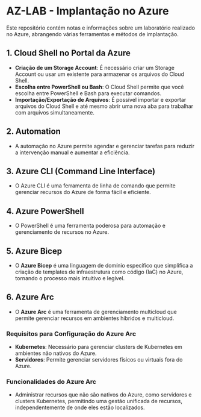 # AZ-LAB - Implantação no Azure

Este repositório contém notas e informações sobre um laboratório realizado no Azure, abrangendo várias ferramentas e métodos de implantação.

## 1. Cloud Shell no Portal da Azure

- **Criação de um Storage Account**: É necessário criar um Storage Account ou usar um existente para armazenar os arquivos do Cloud Shell.
- **Escolha entre PowerShell ou Bash**: O Cloud Shell permite que você escolha entre PowerShell e Bash para executar comandos.
- **Importação/Exportação de Arquivos**: É possível importar e exportar arquivos do Cloud Shell e até mesmo abrir uma nova aba para trabalhar com arquivos simultaneamente.

## 2. Automation

- A automação no Azure permite agendar e gerenciar tarefas para reduzir a intervenção manual e aumentar a eficiência.

## 3. Azure CLI (Command Line Interface)

- O Azure CLI é uma ferramenta de linha de comando que permite gerenciar recursos do Azure de forma fácil e eficiente.

## 4. Azure PowerShell

- O PowerShell é uma ferramenta poderosa para automação e gerenciamento de recursos no Azure.

## 5. Azure Bicep

- O **Azure Bicep** é uma linguagem de domínio específico que simplifica a criação de templates de infraestrutura como código (IaC) no Azure, tornando o processo mais intuitivo e legível.

## 6. Azure Arc

- O **Azure Arc** é uma ferramenta de gerenciamento multicloud que permite gerenciar recursos em ambientes híbridos e multicloud.

### Requisitos para Configuração do Azure Arc

- **Kubernetes**: Necessário para gerenciar clusters de Kubernetes em ambientes não nativos do Azure.
- **Servidores**: Permite gerenciar servidores físicos ou virtuais fora do Azure.

### Funcionalidades do Azure Arc

- Administrar recursos que não são nativos do Azure, como servidores e clusters Kubernetes, permitindo uma gestão unificada de recursos, independentemente de onde eles estão localizados.
